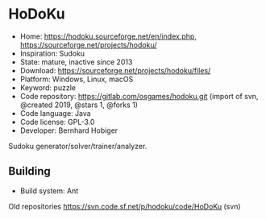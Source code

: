 # HoDoKu

- Home: https://hodoku.sourceforge.net/en/index.php, https://sourceforge.net/projects/hodoku/
- Inspiration: Sudoku
- State: mature, inactive since 2013
- Download: https://sourceforge.net/projects/hodoku/files/
- Platform: Windows, Linux, macOS
- Keyword: puzzle
- Code repository: https://gitlab.com/osgames/hodoku.git (import of svn, @created 2019, @stars 1, @forks 1)
- Code language: Java
- Code license: GPL-3.0
- Developer: Bernhard Hobiger

Sudoku generator/solver/trainer/analyzer.

## Building

- Build system: Ant

Old repositories https://svn.code.sf.net/p/hodoku/code/HoDoKu (svn)